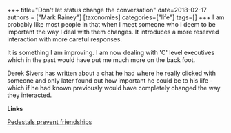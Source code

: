 +++
title="Don't let status change the conversation"
date=2018-02-17
authors = ["Mark Rainey"]
[taxonomies]
categories=["life"]
tags=[]
+++
I am probably like most people in that when I meet someone who I deem to be important the way I deal with them changes. It introduces a more reserved interaction with more careful responses.
<!-- more -->

It is something I am improving. I am now dealing with 'C' level executives which in the past would have put me much more on the back foot. 

Derek Sivers has written about a chat he had where he really clicked with someone and only later found out how important he could be to his life - which if he had known previously would have completely changed the way they interacted.



__Links__

[Pedestals prevent friendships](https://sivers.org/pedestal)
